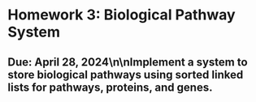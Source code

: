 ﻿# Homework 3: Biological Pathway System
## Due: April 28, 2024\n\nImplement a system to store biological pathways using sorted linked lists for pathways, proteins, and genes.

